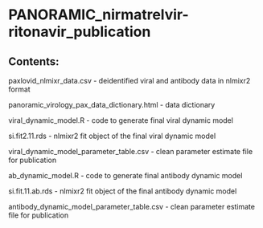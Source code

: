 # PANORAMIC_nirmatrelvir-ritonavir_publication
## Contents:
paxlovid_nlmixr_data.csv - deidentified viral and antibody data in nlmixr2 format

panoramic_virology_pax_data_dictionary.html - data dictionary

viral_dynamic_model.R - code to generate final viral dynamic model

si.fit2.11.rds - nlmixr2 fit object of the final viral dynamic model

viral_dynamic_model_parameter_table.csv - clean parameter estimate file for publication

ab_dynamic_model.R - code to generate final antibody dynamic model

si.fit.11.ab.rds - nlmixr2 fit object of the final antibody dynamic model

antibody_dynamic_model_parameter_table.csv - clean parameter estimate file for publication
